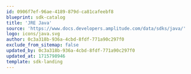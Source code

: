 ```yaml
---
id: 0906f7ef-96ae-4189-879d-ca81cafeebf8
blueprint: sdk-catalog
title: 'JRE Java'
source: 'https://www.docs.developers.amplitude.com/data/sdks/java/'
logo: icons/java.svg
author: 0c3a318b-936a-4cbd-8fdf-771a90c297f0
exclude_from_sitemap: false
updated_by: 0c3a318b-936a-4cbd-8fdf-771a90c297f0
updated_at: 1715798946
template: sdk-landing
---
```

